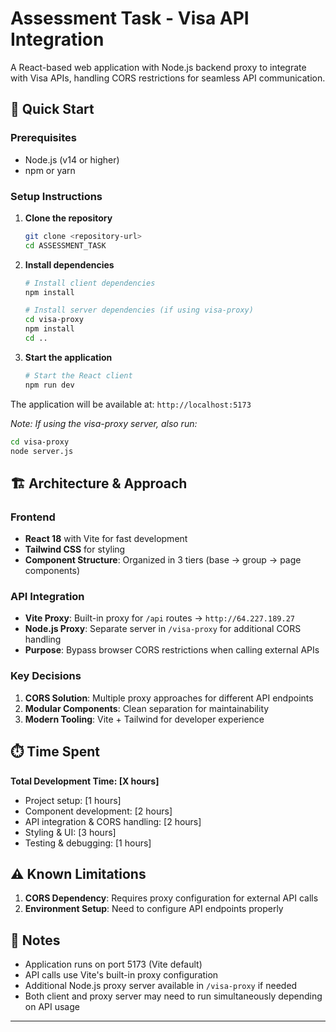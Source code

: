 # Assessment Task - Visa API Integration

A React-based web application with Node.js backend proxy to integrate with Visa APIs, handling CORS restrictions for seamless API communication.

## 🚀 Quick Start

### Prerequisites
- Node.js (v14 or higher)
- npm or yarn

### Setup Instructions

1. **Clone the repository**
   ```bash
   git clone <repository-url>
   cd ASSESSMENT_TASK
   ```

2. **Install dependencies**
   ```bash
   # Install client dependencies
   npm install
   
   # Install server dependencies (if using visa-proxy)
   cd visa-proxy
   npm install
   cd ..
   ```

3. **Start the application**
   ```bash
   # Start the React client
   npm run dev
   ```

The application will be available at: `http://localhost:5173`

*Note: If using the visa-proxy server, also run:*
```bash
cd visa-proxy
node server.js
```

## 🏗️ Architecture & Approach

### Frontend
- **React 18** with Vite for fast development
- **Tailwind CSS** for styling
- **Component Structure**: Organized in 3 tiers (base → group → page components)

### API Integration
- **Vite Proxy**: Built-in proxy for `/api` routes → `http://64.227.189.27`
- **Node.js Proxy**: Separate server in `/visa-proxy` for additional CORS handling
- **Purpose**: Bypass browser CORS restrictions when calling external APIs

### Key Decisions
1. **CORS Solution**: Multiple proxy approaches for different API endpoints
2. **Modular Components**: Clean separation for maintainability
3. **Modern Tooling**: Vite + Tailwind for developer experience

## ⏱️ Time Spent

**Total Development Time: [X hours]**

- Project setup: [1 hours]
- Component development: [2 hours]
- API integration & CORS handling: [2 hours]
- Styling & UI: [3 hours]
- Testing & debugging: [1 hours]

## ⚠️ Known Limitations

1. **CORS Dependency**: Requires proxy configuration for external API calls
2. **Environment Setup**: Need to configure API endpoints properly

## 📝 Notes

- Application runs on port 5173 (Vite default)
- API calls use Vite's built-in proxy configuration
- Additional Node.js proxy server available in `/visa-proxy` if needed
- Both client and proxy server may need to run simultaneously depending on API usage

---